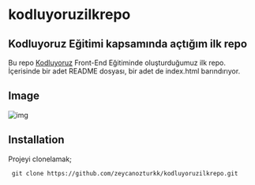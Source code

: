 # kodluyoruzilkrepo
## Kodluyoruz Eğitimi kapsamında açtığım ilk repo
Bu repo [Kodluyoruz](https://kodluyoruz.org/) Front-End Eğitiminde oluşturduğumuz ilk repo. İçerisinde bir adet README dosyası, bir adet de index.html barındırıyor.

## Image
![img](https://avatars.githubusercontent.com/u/55656868?s=200&v=4)
## Installation
Projeyi clonelamak;
```
 git clone https://github.com/zeycanozturkk/kodluyoruzilkrepo.git
 ```
 
